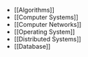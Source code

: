 - [[Algorithms]]
- [[Computer Systems]]
- [[Computer Networks]]
- [[Operating System]]
- [[Distributed Systems]]
- [[Database]]